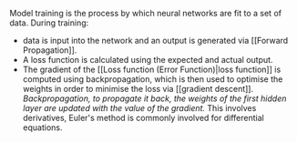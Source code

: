 Model training is the process by which neural networks are fit to a set of data. 
During training:
- data is input into the network and an output is generated via [[Forward Propagation]]. 
- A loss function is calculated using the expected and actual output. 
- The gradient of the [[Loss function (Error Function)|loss function]] is computed using backpropagation, which is then used to optimise the weights in order to minimise the loss via [[gradient descent]]. 
*Backpropagation, to propagate it back, the weights of the first hidden layer are updated with the value of the gradient.*
This involves derivatives, Euler's method is commonly involved for differential equations.